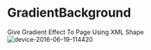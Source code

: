 # GradientBackground
Give Gradient Effect To Page Using XML Shape 
![device-2016-06-19-114420](https://cloud.githubusercontent.com/assets/6814816/16175661/49259994-3613-11e6-8484-b9904219171e.png)
